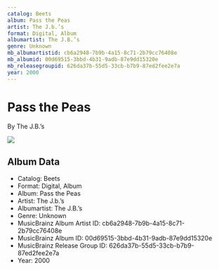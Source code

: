 ```yaml
---
catalog: Beets
album: Pass the Peas
artist: The J.b.’s
format: Digital, Album
albumartist: The J.B.’s
genre: Unknown
mb_albumartistid: cb6a2948-7b9b-4a15-8c71-2b79cc76408e
mb_albumid: 00d69515-3bbd-4b31-9adb-87e9dd15320e
mb_releasegroupid: 626da37b-55d5-33cb-b7b9-87ed2fee2e7a
year: 2000
---
```


# Pass the Peas

By The J.B.’s

![](../../assets/beetscovers/The_Jb’s-Pass_the_Peas.jpg)

## Album Data

- Catalog: Beets
- Format: Digital, Album
- Album: Pass the Peas
- Artist: The J.b.’s
- Albumartist: The J.B.’s
- Genre: Unknown
- MusicBrainz Album Artist ID: cb6a2948-7b9b-4a15-8c71-2b79cc76408e
- MusicBrainz Album ID: 00d69515-3bbd-4b31-9adb-87e9dd15320e
- MusicBrainz Release Group ID: 626da37b-55d5-33cb-b7b9-87ed2fee2e7a
- Year: 2000

